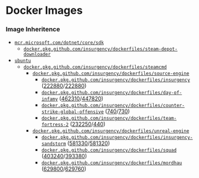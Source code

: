 # Docker Images

### Image Inheritence

- [`mcr.microsoft.com/dotnet/core/sdk`](#)
	- [`docker.pkg.github.com/insurgency/dockerfiles/steam-depot-downloader`](#)
- [`ubuntu`](https://hub.docker.com/_/ubuntu)
	- [`docker.pkg.github.com/insurgency/dockerfiles/steamcmd`](#)
		- [`docker.pkg.github.com/insurgency/dockerfiles/source-engine`](#)
			- [`docker.pkg.github.com/insurgency/dockerfiles/insurgency`](#) ([222880](https://steamdb.info/app/237410/)/[222880](https://steamdb.info/app/222880/))
			- [`docker.pkg.github.com/insurgency/dockerfiles/day-of-infamy`](#) ([462310](https://steamdb.info/app/462310/)/[447820](https://steamdb.info/app/447820/))
			- [`docker.pkg.github.com/insurgency/dockerfiles/counter-strike-global-offensive`](#) ([740](https://steamdb.info/app/740/)/[730](https://steamdb.info/app/730/))
			- [`docker.pkg.github.com/insurgency/dockerfiles/team-fortress-2`](#) ([232250](https://steamdb.info/app/232250/)/[440](https://steamdb.info/app/440/))
		- [`docker.pkg.github.com/insurgency/dockerfiles/unreal-engine`](#)
			- [`docker.pkg.github.com/insurgency/dockerfiles/insurgency-sandstorm`](#) ([581330](https://steamdb.info/app/581330/)/[581320](https://steamdb.info/app/581320/))
			- [`docker.pkg.github.com/insurgency/dockerfiles/squad`](#) ([403240](https://steamdb.info/app/403240/)/[393380](https://steamdb.info/app/393380/))
			- [`docker.pkg.github.com/insurgency/dockerfiles/mordhau`](#) ([629800](https://steamdb.info/app/629800/)/[629760](https://steamdb.info/app/629760/))
